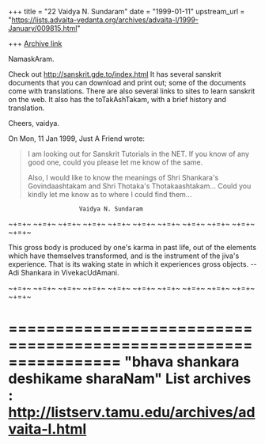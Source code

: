 +++
title = "22 Vaidya N. Sundaram"
date = "1999-01-11"
upstream_url = "https://lists.advaita-vedanta.org/archives/advaita-l/1999-January/009815.html"

+++
[Archive link](https://lists.advaita-vedanta.org/archives/advaita-l/1999-January/009815.html)

NamaskAram.

Check out http://sanskrit.gde.to/index.html It has several sanskrit
documents that you can download and print out; some of the documents come
with translations. There are also several links to sites to learn sanskrit
on the web.
 It also has the toTakAshTakam, with a brief history and translation.

Cheers,
vaidya.

On Mon, 11 Jan 1999, Just A Friend wrote:

> I am looking out for Sanskrit Tutorials in the NET. If you know of any
> good one, could you please let me know of the same.
>
> Also, I would like to know the meanings of Shri Shankara's
> Govindaashtakam and Shri Thotaka's Thotakaashtakam... Could you kindly
> let me know as to where I could find them...



                        Vaidya N. Sundaram

~+=+~ ~+=+~ ~+=+~ ~+=+~ ~+=+~ ~+=+~ ~+=+~ ~+=+~ ~+=+~ ~+=+~ ~+=+~

This gross body is produced by one's karma in past life, out of the
elements which have  themselves  transformed, and is the instrument
of the  jiva's  experience.  That is its waking  state in  which it
experiences gross objects.  -- Adi Shankara in VivekacUdAmani.

~+=+~ ~+=+~ ~+=+~ ~+=+~ ~+=+~ ~+=+~ ~+=+~ ~+=+~ ~+=+~ ~+=+~ ~+=+~

================================================================
"bhava shankara deshikame sharaNam"
List archives : http://listserv.tamu.edu/archives/advaita-l.html
================================================================

